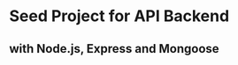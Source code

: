 Seed Project for API Backend
============================

with Node.js, Express and Mongoose
----------------------------------

